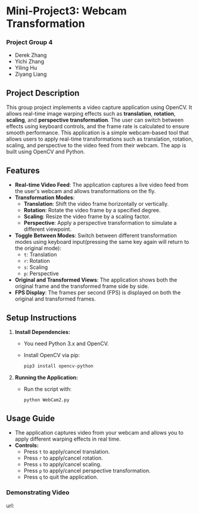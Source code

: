 # Mini-Project3: Webcam Transformation

###  Project Group 4

- Derek Zhang
- Yichi Zhang
- Yiling Hu
- Ziyang Liang


## Project Description

This group project implements a video capture application using OpenCV. It allows real-time image warping effects such as **translation**, **rotation**, **scaling**, and **perspective transformation**. The user can switch between effects using keyboard controls, and the frame rate is calculated to ensure smooth performance.
This application is a simple webcam-based tool that allows users to apply real-time transformations such as translation, rotation, scaling, and perspective to the video feed from their webcam. The app is built using OpenCV and Python.

## Features

- **Real-time Video Feed**: The application captures a live video feed from the user's webcam and allows transformations on the fly.
- **Transformation Modes**:
  - **Translation**: Shift the video frame horizontally or vertically.
  - **Rotation**: Rotate the video frame by a specified degree.
  - **Scaling**: Resize the video frame by a scaling factor.
  - **Perspective**: Apply a perspective transformation to simulate a different viewpoint.
- **Toggle Between Modes**: Switch between different transformation modes using keyboard input(pressing the same key again will return to the original mode):
  - `t`: Translation
  - `r`: Rotation
  - `s`: Scaling
  - `p`: Perspective
- **Original and Transformed Views**: The application shows both the original frame and the transformed frame side by side.
- **FPS Display**: The frames per second (FPS) is displayed on both the original and transformed frames.


## Setup Instructions

1. **Install Dependencies:**
    - You need Python 3.x and OpenCV.
    - Install OpenCV via pip:
        
        ```bash
        pip3 install opencv-python
        ```
        
2. **Running the Application:**
    - Run the script with:
        
        ```bash
        python WebCam2.py
        ```

## Usage Guide

- The application captures video from your webcam and allows you to apply different warping effects in real time.
- **Controls:**
    - Press `t` to apply/cancel translation.
    - Press `r` to apply/cancel rotation.
    - Press `s` to apply/cancel scaling.
    - Press `p` to apply/cancel perspective transformation.
    - Press `q` to quit the application.


### Demonstrating Video

url:
